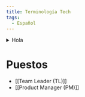 ```yaml
---
title: Terminología Tech
tags:
  - Español
---
```

<details>
<summary>Hola</summary>
	
# test

</details>

# Puestos
- [[Team Leader (TL)]]
- [[Product Manager (PM)]]